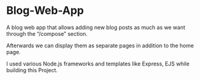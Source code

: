 # Blog-Web-App


A blog web app that allows adding new blog posts as much as we want through the “/compose” section.

Afterwards we can display them as separate pages in addition to the home page.


I used various Node.js frameworks and templates like Express, EJS while building this Project.


